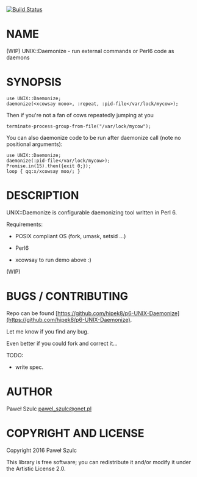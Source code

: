 [![Build Status](https://travis-ci.org/hipek8/p6-UNIX-Daemonize.svg?branch=master)](https://travis-ci.org/hipek8/p6-UNIX-Daemonize)

NAME
====

(WIP) UNIX::Daemonize - run external commands or Perl6 code as daemons

SYNOPSIS
========

    use UNIX::Daemonize;
    daemonize(<xcowsay mooo>, :repeat, :pid-file</var/lock/mycow>);

Then if you're not a fan of cows repeatedly jumping at you 

    terminate-process-group-from-file("/var/lock/mycow");

You can also daemonize code to be run after daemonize call (note no positional arguments):

    use UNIX::Daemonize;
    daemonize(:pid-file</var/lock/mycow>);
    Promise.in(15).then({exit 0;});
    loop { qq:x/xcowsay moo/; }

DESCRIPTION
===========

UNIX::Daemonize is configurable daemonizing tool written in Perl 6.

Requirements:

  * POSIX compliant OS (fork, umask, setsid …)

  * Perl6

  * xcowsay to run demo above :)

(WIP)

BUGS / CONTRIBUTING
===================

Repo can be found [https://github.com/hipek8/p6-UNIX-Daemonize](https://github.com/hipek8/p6-UNIX-Daemonize).

Let me know if you find any bug.

Even better if you could fork and correct it…

TODO: 

  * write spec.

AUTHOR
======

Paweł Szulc <pawel_szulc@onet.pl>

COPYRIGHT AND LICENSE
=====================

Copyright 2016 Paweł Szulc

This library is free software; you can redistribute it and/or modify it under the Artistic License 2.0.
